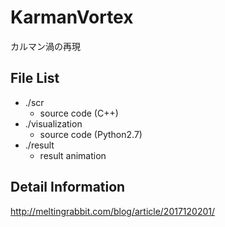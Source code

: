 ﻿# KarmanVortex
カルマン渦の再現

## File List
  + ./scr
    * source code (C++)
  + ./visualization
    * source code (Python2.7)
  + ./result
    * result animation

## Detail Information
http://meltingrabbit.com/blog/article/2017120201/
